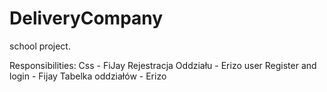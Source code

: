 # DeliveryCompany
school project.

Responsibilities:
Css - FiJay
Rejestracja Oddziału - Erizo
user Register and login - Fijay 
Tabelka oddziałów - Erizo
